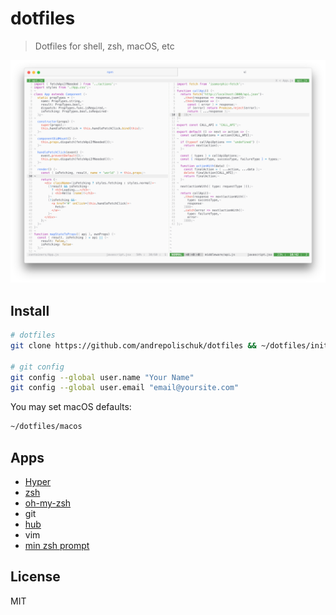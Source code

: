 # dotfiles

> Dotfiles for shell, zsh, macOS, etc

![](screenshot.png)

## Install

```sh
# dotfiles
git clone https://github.com/andrepolischuk/dotfiles && ~/dotfiles/init

# git config
git config --global user.name "Your Name"
git config --global user.email "email@yoursite.com"
```

You may set macOS defaults:

```sh
~/dotfiles/macos
```

## Apps

* [Hyper][hyper]
* [zsh][zsh]
* [oh-my-zsh][oh-my-zsh]
* git
* [hub][hub]
* vim
* [min zsh prompt][min]

## License

MIT

[hyper]: https://hyper.is
[zsh]: http://www.zsh.org
[oh-my-zsh]: https://github.com/robbyrussell/oh-my-zsh
[hub]: https://github.com/github/hub
[min]: https://github.com/andrepolischuk/min
